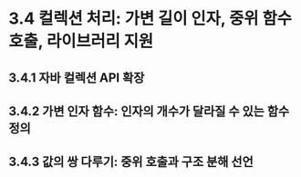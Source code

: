 # 3.4 컬렉션 처리: 가변 길이 인자, 중위 함수 호출, 라이브러리 지원

## 3.4.1 자바 컬렉션 API 확장

## 3.4.2 가변 인자 함수: 인자의 개수가 달라질 수 있는 함수 정의

## 3.4.3 값의 쌍 다루기: 중위 호출과 구조 분해 선언



